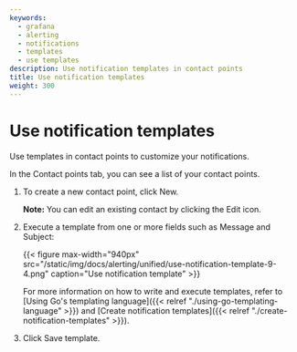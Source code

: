 ```yaml
---
keywords:
  - grafana
  - alerting
  - notifications
  - templates
  - use templates
description: Use notification templates in contact points
title: Use notification templates
weight: 300
---
```


# Use notification templates

Use templates in contact points to customize your notifications.

In the Contact points tab, you can see a list of your contact points.

1. To create a new contact point, click New.

   **Note:** You can edit an existing contact by clicking the Edit icon.

2. Execute a template from one or more fields such as Message and Subject:

   {{< figure max-width="940px" src="/static/img/docs/alerting/unified/use-notification-template-9-4.png" caption="Use notification template" >}}

   For more information on how to write and execute templates, refer to [Using Go's templating language]({{< relref "./using-go-templating-language" >}}) and [Create notification templates]({{< relref "./create-notification-templates" >}}).

3. Click Save template.
